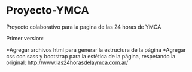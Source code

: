 # Proyecto-YMCA
Proyecto colaborativo para la pagina de las 24 horas de YMCA

Primer version: 

*Agregar archivos html para generar la estructura de la página
*Agregar css con sass y bootstrap para la estética de la página, respetando la original:
    http://www.las24horasdelaymca.com.ar/
